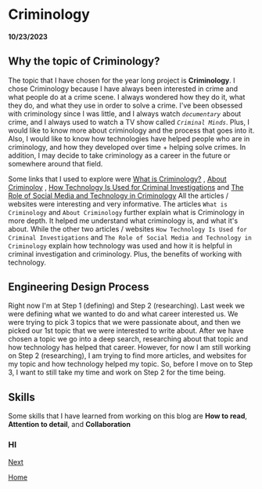 <h1>Criminology</h1>
<h4>10/23/2023</h4>

<h2>Why the topic of Criminology?</h2>

The topic that I have chosen for the year long project is **Criminology**. I chose Criminology because I have always been interested in crime and what people do at a crime scene. I always wondered how they do it, what they do, and what they use in order to solve a crime. I've been obsessed with criminology since I was little, and I always watch _`documentary`_ about crime, and I always used to watch a TV show called _`Criminal Minds`_. Plus, I would like to know more about criminology and the process that goes into it. Also, I would like to know how technologies have helped people who are in criminology, and how they developed over time + helping solve crimes. In addition, I may decide to take criminology as a career in the future or somewhere around that field. 

Some links that I used to explore were [What is Criminology?](https://online.maryville.edu/online-bachelors-degrees/criminal-justice/resources/what-is-criminology/#:~:text=Criminology%20is%20the%20study%20of,of%20people%20who%20commit%20crimes) , [About Criminoloy](https://www.liveabout.com/what-is-criminology-974589) , [How Technology Is Used for Criminal Investigations](https://www.openfox.com/how-technology-is-used-for-criminal-investigations/#:~:text=Law%20enforcement%20officials%20use%20data,them%20in%20their%20criminal%20investigations) and [The Role of Social Media and Technology in Criminology](https://samples.freshessays.com/the-role-of-social-media-and-technology-in-criminology.html) All the articles / websites were interesting and very informative. The articles `What is Criminology` and `About Criminology` further explain what is Criminology in more depth. It helped me understand what criminology is, and what it's about. While the other two articles / websites `How Technology Is Used for Criminal Investigations` and `The Role of Social Media and Technology in Criminology` explain how technology was used and how it is helpful in criminal investigation and criminology. Plus, the benefits of working with technology. 

<h2>Engineering Design Process</h2>

Right now I'm at Step 1 (defining) and Step 2 (researching). Last week we were defining what we wanted to do and what career interested us. We were trying to pick 3 topics that we were passionate about, and then we picked our 1st topic that we were interested to write about. After we have chosen a topic we go into a deep search, researching about that topic and how technology has helped that career. However, for now I am still working on Step 2 (researching), I am trying to find more articles, and websites for my topic and how technology helped my topic. So, before I move on to Step 3, I want to still take my time and work on Step 2 for the time being. 

<h2>Skills</h2>

Some skills that I have learned from working on this blog are **How to read**, **Attention to detail**, and **Collaboration**

<h3>HI</h3>







[Next](entry02.md)

[Home](../README.md)

